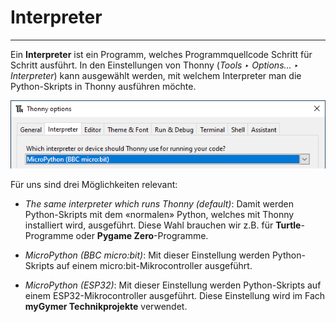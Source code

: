 # Interpreter
---

Ein **Interpreter** ist ein Programm, welches Programmquellcode Schritt für Schritt ausführt. In den Einstellungen von Thonny (_Tools ‣ Options… ‣ Interpreter_) kann ausgewählt werden, mit welchem Interpreter man die Python-Skripts in Thonny ausführen möchte.

![](images/thonny-options-interpreter.png)

Für uns sind drei Möglichkeiten relevant:

- _The same interpreter which runs Thonny (default)_: Damit werden Python-Skripts mit dem «normalen» Python, welches mit Thonny installiert wird, ausgeführt. Diese Wahl brauchen wir z.B. für **Turtle**-Programme oder **Pygame Zero**-Programme.

- _MicroPython (BBC micro:bit)_: Mit dieser Einstellung werden Python-Skripts auf einem micro:bit-Mikrocontroller ausgeführt.

- _MicroPython (ESP32)_: Mit dieser Einstellung werden Python-Skripts auf einem ESP32-Mikrocontroller ausgeführt. Diese Einstellung wird im Fach **myGymer Technikprojekte** verwendet.
